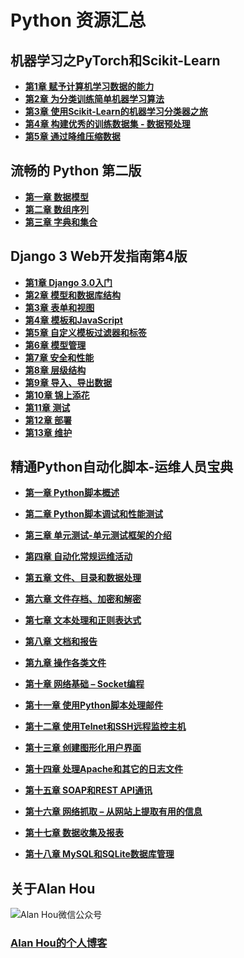 # Python 资源汇总

## 机器学习之PyTorch和Scikit-Learn
* **[第1章 赋予计算机学习数据的能力](machine-learning/01.md)**
* **[第2章 为分类训练简单机器学习算法](machine-learning/02.md)**
* **[第3章 使用Scikit-Learn的机器学习分类器之旅](machine-learning/03.md)**
* **[第4章 构建优秀的训练数据集 - 数据预处理](machine-learning/04.md)**
* **[第5章 通过降维压缩数据](machine-learning/05.md)**

## 流畅的 Python 第二版

* **[第一章 数据模型](fluent-python/01.md)**
* **[第二章 数组序列](fluent-python/02.md)**
* **[第三章 字典和集合](fluent-python/03.md)**



## Django 3 Web开发指南第4版

* [**第1章 Django 3.0入门**](django3/01.md)
* [**第2章 模型和数据库结构**](django3/02.md)
* [**第3章 表单和视图**](django3/03.md)
* [**第4章 模板和JavaScript**](django3/04.md)
* [**第5章 自定义模板过滤器和标签**](django3/05.md)
* [**第6章 模型管理**](django3/06.md)
* [**第7章 安全和性能**](django3/07.md)
* [**第8章 层级结构**](django3/08.md)
* [**第9章 导入、导出数据**](django3/09.md)
* [**第10章 锦上添花**](django3/10.md)
* [**第11章 测试**](django3/11.md)
* [**第12章 部署**](django3/12.md)
* [**第13章 维护**](django3/13.md)

## 精通Python自动化脚本-运维人员宝典

* **[第一章 Python脚本概述](python-scripting/01.md)**

* **[第二章 Python脚本调试和性能测试](python-scripting/02.md)**

* **[第三章 单元测试-单元测试框架的介绍](python-scripting/03.md)**

* **[第四章 自动化常规运维活动](python-scripting/04.md)**

* **[第五章 文件、目录和数据处理](python-scripting/05.md)**

* **[第六章 文件存档、加密和解密](python-scripting/06.md)**

* **[第七章 文本处理和正则表达式](python-scripting/07.md)**

* **[第八章 文档和报告](python-scripting/08.md)**

* **[第九章 操作各类文件](python-scripting/09.md)**

* **[第十章 网络基础 – Socket编程](python-scripting/10.md)**

* **[第十一章 使用Python脚本处理邮件](python-scripting/11.md)**

* **[第十二章 使用Telnet和SSH远程监控主机](python-scripting/12.md)**

* **[第十三章 创建图形化用户界面](python-scripting/13.md)**

* **[第十四章 处理Apache和其它的日志文件](python-scripting/14.md)**

* **[第十五章 SOAP和REST API通讯](python-scripting/15.md)**

* **[第十六章 网络抓取 – 从网站上提取有用的信息](python-scripting/16.md)**

* **[第十七章 数据收集及报表](python-scripting/17.md)**

* **[第十八章 MySQL和SQLite数据库管理](python-scripting/18.md)**

## 关于Alan Hou

![Alan Hou微信公众号](https://alanhou.org/homepage/wp-content/uploads/2019/09/qrcode-alanhou.jpg)

### [Alan Hou的个人博客](https://alanhou.org/)